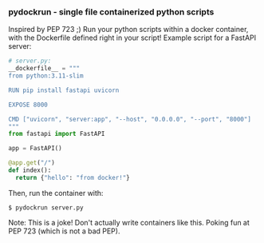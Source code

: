 ### pydockrun - single file containerized python scripts

Inspired by PEP 723 ;)
Run your python scripts within a docker container, with the
Dockerfile defined right in your script!
Example script for a FastAPI server:
```python
# server.py: 
__dockerfile__ = """
from python:3.11-slim

RUN pip install fastapi uvicorn

EXPOSE 8000

CMD ["uvicorn", "server:app", "--host", "0.0.0.0", "--port", "8000"]
"""
from fastapi import FastAPI

app = FastAPI()

@app.get("/")
def index():
  return {"hello": "from docker!"}
```

Then, run the container with:

```
$ pydockrun server.py
```


Note: This is a joke! Don't actually write containers like this. Poking fun at PEP 723 (which is not a bad PEP).
